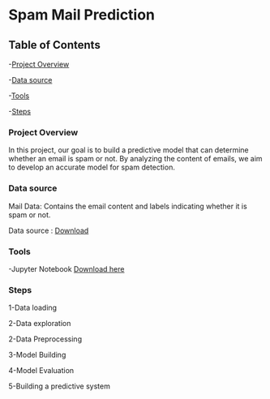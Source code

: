 # Spam Mail Prediction

## Table of Contents

 -[Project Overview](#Project-Overview)
 
 -[Data source](#Data-source)
 
 -[Tools](#Tools)
 
 -[Steps](#Steps)
 
### Project Overview

In this project, our goal is to build a predictive model that can determine whether an email is spam or not. By analyzing the content of emails, we aim to develop an accurate model for spam detection.

### Data source 

Mail Data: Contains the email content and labels indicating whether it is spam or not.

Data source : [Download](https://drive.google.com/file/d/1uzbhec5TW_OjFr4UUZkoMm0rpyvYdhZw/view)

### Tools

-Jupyter Notebook [Download here](https://www.anaconda.com/download/)

### Steps

1-Data loading

2-Data exploration

2-Data Preprocessing

3-Model Building

4-Model Evaluation

5-Building a predictive system

